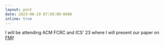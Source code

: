 ```yaml
---
layout: post
date: 2023-06-19 07:59:00-0400
inline: true
---
```


I will be attending ACM FCRC and ICS' 23 where I will present our paper on [FMI](/projects/fmi)!
